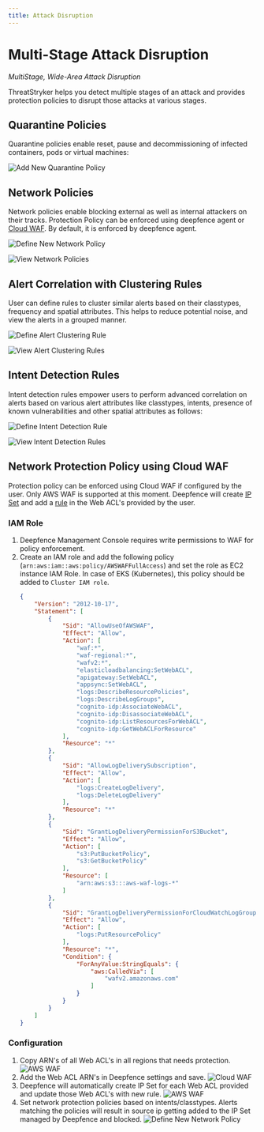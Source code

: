 ```yaml
---
title: Attack Disruption
---
```


# Multi-Stage Attack Disruption

*MultiStage, Wide-Area Attack Disruption*

ThreatStryker helps you detect multiple stages of an attack and provides protection policies to disrupt those attacks at various stages.

## Quarantine Policies


Quarantine policies enable reset, pause and decommissioning of infected containers, pods or virtual machines:

![Add New Quarantine Policy](../img/deepfence_quarantine.jpg)


## Network Policies


Network policies enable blocking external as well as internal attackers on their tracks. Protection Policy can be enforced using deepfence agent or [Cloud WAF](#network-protection-policy-using-cloud-waf). By default, it is enforced by deepfence agent.

![Define New Network Policy](../img/deepfence_networkpolicy.jpg)

![View Network Policies](../img/deepfence_networkpolicypage.jpg)

## Alert Correlation with Clustering Rules

User can define rules to cluster similar alerts based on their classtypes, frequency and spatial attributes. This helps to reduce potential noise, and view the alerts in a grouped manner.

![Define Alert Clustering Rule](../img/deepfence_clusteringrules.jpg)

![View Alert Clustering Rules](../img/deepfence_clusteringrulespage.jpg)


## Intent Detection Rules

Intent detection rules empower users to perform advanced correlation on alerts based on various alert attributes like classtypes, intents, presence of known vulnerabilities and other spatial attributes as follows:

![Define Intent Detection Rule](../img/deepfence_intentdetection.jpg)

![View Intent Detection Rules](../img/deepfence_intentdetectionrules.jpg)


## Network Protection Policy using Cloud WAF

Protection policy can be enforced using Cloud WAF if configured by the user. Only AWS WAF is supported at this moment.
Deepfence will create [IP Set](https://docs.aws.amazon.com/waf/latest/developerguide/waf-ip-set-creating.html) and add a [rule](https://docs.aws.amazon.com/waf/latest/developerguide/waf-rule-statement-type-ipset-match.html) in the Web ACL's provided by the user.

### IAM Role

1. Deepfence Management Console requires write permissions to WAF for policy enforcement. 
2. Create an IAM role and add the following policy (`arn:aws:iam::aws:policy/AWSWAFFullAccess`) and set the role as EC2 instance IAM Role. In case of EKS (Kubernetes), this policy should be added to `Cluster IAM role`.
    ```json
    {
        "Version": "2012-10-17",
        "Statement": [
            {
                "Sid": "AllowUseOfAWSWAF",
                "Effect": "Allow",
                "Action": [
                    "waf:*",
                    "waf-regional:*",
                    "wafv2:*",
                    "elasticloadbalancing:SetWebACL",
                    "apigateway:SetWebACL",
                    "appsync:SetWebACL",
                    "logs:DescribeResourcePolicies",
                    "logs:DescribeLogGroups",
                    "cognito-idp:AssociateWebACL",
                    "cognito-idp:DisassociateWebACL",
                    "cognito-idp:ListResourcesForWebACL",
                    "cognito-idp:GetWebACLForResource"
                ],
                "Resource": "*"
            },
            {
                "Sid": "AllowLogDeliverySubscription",
                "Effect": "Allow",
                "Action": [
                    "logs:CreateLogDelivery",
                    "logs:DeleteLogDelivery"
                ],
                "Resource": "*"
            },
            {
                "Sid": "GrantLogDeliveryPermissionForS3Bucket",
                "Effect": "Allow",
                "Action": [
                    "s3:PutBucketPolicy",
                    "s3:GetBucketPolicy"
                ],
                "Resource": [
                    "arn:aws:s3:::aws-waf-logs-*"
                ]
            },
            {
                "Sid": "GrantLogDeliveryPermissionForCloudWatchLogGroup",
                "Effect": "Allow",
                "Action": [
                    "logs:PutResourcePolicy"
                ],
                "Resource": "*",
                "Condition": {
                    "ForAnyValue:StringEquals": {
                        "aws:CalledVia": [
                            "wafv2.amazonaws.com"
                        ]
                    }
                }
            }
        ]
    }
    ```

### Configuration
1. Copy ARN's of all Web ACL's in all regions that needs protection.
   ![AWS WAF](../img/aws-waf-1.png)
2. Add the Web ACL ARN's in Deepfence settings and save.
   ![Cloud WAF](../img/cloud-waf-1.png)
3. Deepfence will automatically create IP Set for each Web ACL provided and update those Web ACL's with new rule.
   ![AWS WAF](../img/aws-waf-2.png)
4. Set network protection policies based on intents/classtypes. Alerts matching the policies will result in source ip getting added to the IP Set managed by Deepfence and blocked.
   ![Define New Network Policy](../img/deepfence_networkpolicy.jpg)